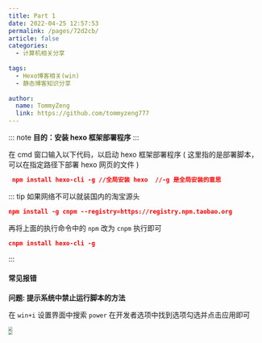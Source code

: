 ```yaml
---
title: Part 1
date: 2022-04-25 12:57:53
permalink: /pages/72d2cb/
article: false
categories:
  - 计算机相关分享
  
tags:
  - Hexo博客相关(win)
  - 静态博客知识分享
  
author: 
  name: TommyZeng
  link: https://github.com/tommyzeng777
---
```



::: note
**目的：安装 hexo 框架部署程序**
:::

在 cmd 窗口输入以下代码，以启动 hexo 框架部署程序 ( 这里指的是部署脚本，可以在指定路径下部署 hexo 网页的文件 )

```json
 npm install hexo-cli -g //全局安装 hexo  //-g 是全局安装的意思
```
::: tip
 如果网络不可以就装国内的淘宝源头

 ```json
 npm install -g cnpm --registry=https://registry.npm.taobao.org
 ```

 再将上面的执行命令中的 `npm` 改为 `cnpm` 执行即可

 ```json
 cnpm install hexo-cli -g
 ```
:::

#### 常见报错

**问题: 提示系统中禁止运行脚本的方法**

在 `win+i` 设置界面中搜索 `power` 在开发者选项中找到选项勾选并点击应用即可

<img src="https://gcore.jsdelivr.net/gh/TommyZeng777/picgo/img/202204021042013.png" style="zoom: 50%;" />
<br/>
<img src="https://gcore.jsdelivr.net/gh/TommyZeng777/picgo/img/202203250924741.png" style="zoom: 50%;" />

<br><br>

